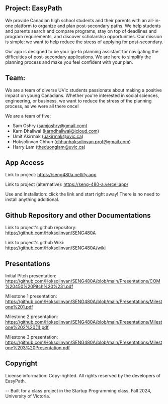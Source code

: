 ## Project: EasyPath

We provide Canadian high school students and their parents with an all-in-one platform to organize and plan post-secondary paths. We help students and parents search and compare programs, stay on top of deadlines and program requirements, and discover scholarship opportunities. Our mission is simple: we want to help reduce the stress of applying for post-secondary.

Our app is designed to be your go-to planning assistant for navigating the difficulties of post-secondary applications. We are here to simplify the planning process and make you feel confident with your plan.

## Team:
We are a team of diverse UVic students passionate about making a positive impact on young Canadians. Whether you're interested in social sciences, engineering, or business, we want to reduce the stress of the planning process, as we were all there once!

We are a team of five: 
- Sam Oshry (samjoshry@gmail.com)
- Karn Dhaliwal (karndhaliwal@icloud.com)
- Umit Akirmak (uakirmak@uvic.ca)
- Hoksolinvan Chhun (chhunhoksolinvan.prof@gmail.com)
- Harry Lam (theduonglam@uvic.ca)

## App Access
Link to project: https://seng480a.netlify.app

Link to project (alternative): https://seng-480-a.vercel.app/

Use and Installation: click the link and start right away! There is no need to install anything additional.

## Github Repository and other Documentations

Link to project's github repository: https://github.com/Hoksolinvan/SENG480A

Link to project's github Wiki: https://github.com/Hoksolinvan/SENG480A/wiki

## Presentations

Initial Pitch presentation: https://github.com/Hoksolinvan/SENG480A/blob/main/Presentations/COM%20450%20Pitch%20%231.pdf

Milestone 1 presentation: https://github.com/Hoksolinvan/SENG480A/blob/main/Presentations/Milestone%201.pdf

Milestone 2 presentation: https://github.com/Hoksolinvan/SENG480A/blob/main/Presentations/Milestone%202%20(1).pdf

Milestone 3 presentation: https://github.com/Hoksolinvan/SENG480A/blob/main/Presentations/Milestone%203%20Presentation.pdf

## Copyright

License information: Copy-righted. All rights reserved by the developers of EasyPath. 


-- Built for a class project in the Startup Programming class, Fall 2024, University of Victoria.

